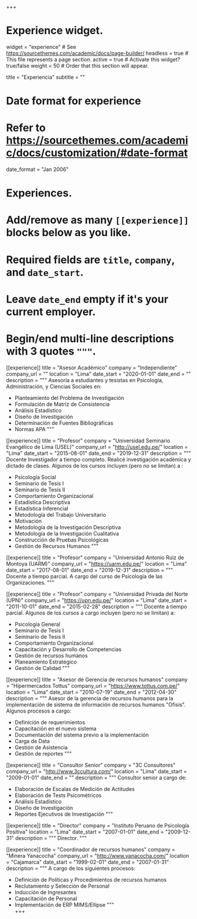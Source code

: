 +++
# Experience widget.
widget = "experience"  # See https://sourcethemes.com/academic/docs/page-builder/
headless = true  # This file represents a page section.
active = true  # Activate this widget? true/false
weight = 50  # Order that this section will appear.

title = "Experiencia"
subtitle = ""

# Date format for experience
#   Refer to https://sourcethemes.com/academic/docs/customization/#date-format
date_format = "Jan 2006"

# Experiences.
#   Add/remove as many `[[experience]]` blocks below as you like.
#   Required fields are `title`, `company`, and `date_start`.
#   Leave `date_end` empty if it's your current employer.
#   Begin/end multi-line descriptions with 3 quotes `"""`.
[[experience]]
  title = "Asesor Académico"
  company = "Independiente"
  company_url = ""
  location = "Lima"
  date_start = "2020-01-01"
  date_end = ""
  description = """
  Asesoría a estudiantes y tesistas en Psicología, Administración, y Ciencias Sociales en:
  
  * Planteamiento del Problema de Investigación
  * Formulación de Matriz de Consistencia
  * Análisis Estadístico
  * Diseño de Investigación
  * Determinación de Fuentes Bibliográficas
  * Normas APA
  """

[[experience]]
  title = "Profesor"
  company = "Universidad Seminario Evangélico de Lima (USEL)"
  company_url = "http://usel.edu.pe/"
  location = "Lima"
  date_start = "2015-08-01"
  date_end = "2019-12-31"
  description = """
  Docente Investigador a tiempo completo. Realicé investigación académica y dictado de clases. Algunos de los cursos incluyen (pero no se limitan) a :
  
  * Psicología Social
  * Seminario de Tesis I
  * Seminario de Tesis II
  * Comportamiento Organizacional
  * Estadística Descriptiva
  * Estadística Inferencial
  * Metodología del Trabajo Universitario
  * Motivación
  * Metodología de la Investigación Descriptiva
  * Metodología de la Investigación Cualitativa
  * Construcción de Pruebas Psicológicas
  * Gestión de Recursos Humanos
  """
  
[[experience]]
  title = "Profesor"
  company = "Universidad Antonio Ruiz de Montoya (UARM)"
  company_url = "https://uarm.edu.pe/"
  location = "Lima"
  date_start = "2017-08-01"
  date_end = "2019-12-31"
  description = """
  Docente a tiempo parcial. A cargo del curso de Psicología de las Organizaciones.
  """
  
[[experience]]
  title = "Profesor"
  company = "Universidad Privada del Norte (UPN)"
  company_url = "https://upn.edu.pe/"
  location = "Lima"
  date_start = "2011-10-01"
  date_end = "2015-02-28"
  description = """
  Docente a tiempo parcial. Algunos de los cursos a cargo incluyen (pero no se limitan) a:
  
  * Psicología General
  * Seminario de Tesis I
  * Seminario de Tesis II
  * Comportamiento Organizacional
  * Capacitación y Desarrollo de Competencias
  * Gestión de recursos humanos
  * Planeamiento Estratégico
  * Gestión de Calidad
  """
  
[[experience]]
  title = "Asesor de Gerencia de recursos humanos"
  company = "Hipermercados Tottus"
  company_url = "https://www.tottus.com.pe/"
  location = "Lima"
  date_start = "2010-07-19"
  date_end = "2012-04-30"
  description = """
  Asesor de la gerencia de recursos humanos para la implementación de sistema de información de recursos humanos "Ofisis". Algunos procesos a cargo:
  
  * Definición de requerimientos
  * Capacitación en el nuevo sistema
  * Documentación del sistema previo a la implementación
  * Carga de Data
  * Gestión de Asistencia
  * Gestión de reportes
  """

[[experience]]
  title = "Consultor Senior"
  company = "3C Consultores"
  company_url = "http://www.3ccultura.com/"
  location = "Lima"
  date_start = "2009-01-01"
  date_end = ""
  description = """
  Consultor senior a cargo de:
  
  * Elaboración de Escalas de Medición de Actitudes 
  * Elaboración de Tests Psicométricos
  * Análisis Estadístico
  * Diseño de Investigación
  * Reportes Ejecutivos de Investigación
  """  
  
[[experience]]
  title = "Director"
  company = "Instituto Peruano de Psicología Positiva"
  location = "Lima"
  date_start = "2007-01-01"
  date_end = "2009-12-31"
  description = """
  Director.
  """
  
[[experience]]
  title = "Coordinador de recursos humanos"
  company = "Minera Yanacocha"
  company_url = "http://www.yanacocha.com/"
  location = "Cajamarca"
  date_start = "1999-02-01"
  date_end = "2007-01-31"
  description = """
  A cargo de los siguientes procesos:
  
  * Definición de Políticas y Procedimientos de recursos humanos 
  * Reclutamiento y Selección de Personal 
  * Inducción de Ingresantes
  * Capacitación de Personal 
  * Implementación de ERP MIMS/Ellipse
  """  
+++
